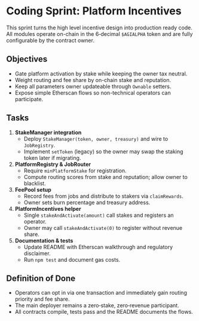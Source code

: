 # Coding Sprint: Platform Incentives

This sprint turns the high level incentive design into production ready code.
All modules operate on-chain in the 6‑decimal `$AGIALPHA` token and are fully
configurable by the contract owner.

## Objectives
- Gate platform activation by stake while keeping the owner tax neutral.
- Weight routing and fee share by on-chain stake and reputation.
- Keep all parameters owner updateable through `Ownable` setters.
- Expose simple Etherscan flows so non-technical operators can participate.

## Tasks
1. **StakeManager integration**
   - Deploy `StakeManager(token, owner, treasury)` and wire to `JobRegistry`.
   - Implement `setToken` (legacy) so the owner may swap the staking token later if migrating.
2. **PlatformRegistry & JobRouter**
   - Require `minPlatformStake` for registration.
   - Compute routing scores from stake and reputation; allow owner to blacklist.
3. **FeePool setup**
   - Record fees from jobs and distribute to stakers via `claimRewards`.
   - Owner sets burn percentage and treasury address.
4. **PlatformIncentives helper**
   - Single `stakeAndActivate(amount)` call stakes and registers an operator.
   - Owner may call `stakeAndActivate(0)` to register without revenue share.
5. **Documentation & tests**
   - Update README with Etherscan walkthrough and regulatory disclaimer.
   - Run `npm test` and document gas costs.

## Definition of Done
- Operators can opt in via one transaction and immediately gain routing priority
  and fee share.
- The main deployer remains a zero‑stake, zero‑revenue participant.
- All contracts compile, tests pass and the README documents the flows.

